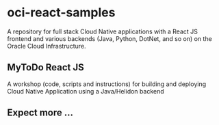 # oci-react-samples
A repository for full stack Cloud Native applications with a React JS frontend and various backends (Java, Python, DotNet, and so on) on the Oracle Cloud Infrastructure.

## MyToDo React JS
A workshop (code, scripts and instructions) for building and deploying Cloud Native Application using a Java/Helidon backend


## Expect more ...
